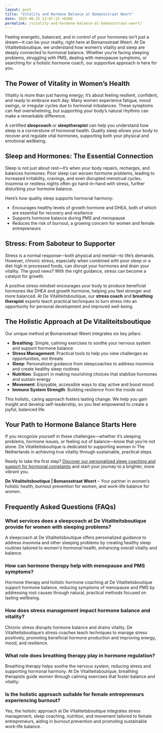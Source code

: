 ```yaml
---
layout: post
title: "Vitality and Hormone Balance at Bomansstraat Weert"
date: 2025-06-25 13:07:13 +0200
permalink: /vitality-and-hormone-balance-at-bomansstraat-weert/
---
```

Feeling energetic, balanced, and in control of your hormones isn’t just a dream—it can be your reality, right here at Bomansstraat Weert. At De Vitaliteitsboutique, we understand how women’s vitality and sleep are deeply connected to hormonal balance. Whether you’re facing sleeping problems, struggling with PMS, dealing with menopause symptoms, or searching for a holistic hormone coach, our supportive approach is here for you.

## The Power of Vitality in Women’s Health

Vitality is more than just having energy; it’s about feeling resilient, confident, and ready to embrace each day. Many women experience fatigue, mood swings, or irregular cycles due to hormonal imbalances. These symptoms can feel overwhelming, but supporting your body’s natural rhythms can make a remarkable difference.

A certified **sleepcoach** or **sleeptherapist** can help you understand how sleep is a cornerstone of hormonal health. Quality sleep allows your body to recover and regulate vital hormones, supporting both your physical and emotional wellbeing.

## Sleep and Hormones: The Essential Connection

Sleep is not just about rest—it’s when your body repairs, recharges, and balances hormones. Poor sleep can worsen hormone problems, leading to increased irritability, cravings, and even disrupted menstrual cycles. Insomnia or restless nights often go hand-in-hand with stress, further disturbing your hormone balance.

Here’s how quality sleep supports hormonal harmony:

- Encourages healthy levels of growth hormone and DHEA, both of which are essential for recovery and resilience  
- Supports hormone balance during PMS and menopause  
- Reduces the risk of burnout, a growing concern for women and female entrepreneurs  

## Stress: From Saboteur to Supporter

Stress is a normal response—both physical and mental—to life’s demands. However, chronic stress, especially when combined with poor sleep or a diet high in processed foods, can disrupt your hormones and drain your vitality. The good news? With the right guidance, stress can become a catalyst for growth.

A positive stress mindset encourages your body to produce beneficial hormones like DHEA and growth hormone, helping you feel stronger and more balanced. At De Vitaliteitsboutique, our **stress coach** and **breathing therapist** experts teach practical techniques to turn stress into an opportunity for personal development and improved well-being.

## The Holistic Approach at De Vitaliteitsboutique

Our unique method at Bomansstraat Weert integrates six key pillars:

- **Breathing**: Simple, calming exercises to soothe your nervous system and support hormone balance  
- **Stress Management**: Practical tools to help you view challenges as opportunities, not threats  
- **Sleep**: Personalized guidance from sleepcoaches to address insomnia and create healthy sleep routines  
- **Nutrition**: Support in making nourishing choices that stabilize hormones and sustain energy  
- **Movement**: Enjoyable, accessible ways to stay active and boost mood  
- **Immune System Strength**: Building resilience from the inside out  

This holistic, caring approach fosters lasting change. We help you gain insight and develop self-leadership, so you feel empowered to create a joyful, balanced life.

## Your Path to Hormone Balance Starts Here

If you recognize yourself in these challenges—whether it’s sleeping problems, hormone issues, or feeling out of balance—know that you’re not alone. De Vitaliteitsboutique is dedicated to supporting women in The Netherlands in achieving true vitality through sustainable, practical steps.

Ready to take the first step? [Discover our personalized sleep coaching and support for hormonal complaints](https://devitaliteitsboutique.nl/hulp-hormonale-klachten/) and start your journey to a brighter, more vibrant you.

**De Vitaliteitsboutique | Bomansstraat Weert** – Your partner in women’s holistic health, burnout prevention for women, and work-life balance for women.

## Frequently Asked Questions (FAQs)

### What services does a sleepcoach at De Vitaliteitsboutique provide for women with sleeping problems?

A sleepcoach at De Vitaliteitsboutique offers personalized guidance to address insomnia and other sleeping problems by creating healthy sleep routines tailored to women's hormonal health, enhancing overall vitality and balance.

### How can hormone therapy help with menopause and PMS symptoms?

Hormone therapy and holistic hormone coaching at De Vitaliteitsboutique support hormone balance, reducing symptoms of menopause and PMS by addressing root causes through natural, practical methods focused on lasting wellbeing.

### How does stress management impact hormone balance and vitality?

Chronic stress disrupts hormone balance and drains vitality. De Vitaliteitsboutique’s stress coaches teach techniques to manage stress positively, promoting beneficial hormone production and improving energy, mood, and resilience.

### What role does breathing therapy play in hormone regulation?

Breathing therapy helps soothe the nervous system, reducing stress and supporting hormonal harmony. At De Vitaliteitsboutique, breathing therapists guide women through calming exercises that foster balance and vitality.

### Is the holistic approach suitable for female entrepreneurs experiencing burnout?

Yes, the holistic approach at De Vitaliteitsboutique integrates stress management, sleep coaching, nutrition, and movement tailored to female entrepreneurs, aiding in burnout prevention and promoting sustainable work-life balance.

<script type="application/ld+json">
{
  "@context": "https://schema.org",
  "@type": "BlogPosting",
  "headline": "Vitality and Hormone Balance at Bomansstraat Weert",
  "description": "At De Vitaliteitsboutique, we empower women to enhance their vitality through personalized, practical guidance in six key areas including sleep, hormone balance, and stress management, focusing on sustainable change for lasting energy and balance.",
  "author": {
    "@type": "Person",
    "name": "De Vitaliteitsboutique"
  },
  "datePublished": "2024-06-01",
  "mainEntityOfPage": {
    "@type": "WebPage",
    "@id": "https://devitaliteitsboutique.nl/blog/vitality-hormone-balance-bomansstraat-weert"
  },
  "publisher": {
    "@type": "Person",
    "name": "De Vitaliteitsboutique"
  },
  "keywords": "Sleepcoach, Sleeptherapist, Hormone therapist, Hormone expert, Stress therapist, stress coach, breathing therapist, Holistic hormone coach, Vitality, Sleeping problems, Hormone problems, Menopause, PMS, Hormone balance, Sleep and hormones, Holistic therapist, insomnia, Women's holistic health, Burnout prevention for women, Work-life balance for women",
  "articleSection": [
    "Sleep and Hormones",
    "Stress Management",
    "Holistic Health",
    "Hormone Balance",
    "Vitality"
  ],
  "articleBody": "Feeling energetic, balanced, and in control of your hormones isn’t just a dream—it can be your reality, right here at Bomansstraat Weert. At De Vitaliteitsboutique, we understand how women’s vitality and sleep are deeply connected to hormonal balance. Whether you’re facing sleeping problems, struggling with PMS, dealing with menopause symptoms, or searching for a holistic hormone coach, our supportive approach is here for you. ..."
}
</script>

<script type="application/ld+json">
{
  "@context":"https://schema.org",
  "@type":"FAQPage",
  "mainEntity":[
    {
      "@type":"Question",
      "name":"What services does a sleepcoach at De Vitaliteitsboutique provide for women with sleeping problems?",
      "acceptedAnswer":{
        "@type":"Answer",
        "text":"A sleepcoach at De Vitaliteitsboutique offers personalized guidance to address insomnia and other sleeping problems by creating healthy sleep routines tailored to women's hormonal health, enhancing overall vitality and balance."
      }
    },
    {
      "@type":"Question",
      "name":"How can hormone therapy help with menopause and PMS symptoms?",
      "acceptedAnswer":{
        "@type":"Answer",
        "text":"Hormone therapy and holistic hormone coaching at De Vitaliteitsboutique support hormone balance, reducing symptoms of menopause and PMS by addressing root causes through natural, practical methods focused on lasting wellbeing."
      }
    },
    {
      "@type":"Question",
      "name":"How does stress management impact hormone balance and vitality?",
      "acceptedAnswer":{
        "@type":"Answer",
        "text":"Chronic stress disrupts hormone balance and drains vitality. De Vitaliteitsboutique’s stress coaches teach techniques to manage stress positively, promoting beneficial hormone production and improving energy, mood, and resilience."
      }
    },
    {
      "@type":"Question",
      "name":"What role does breathing therapy play in hormone regulation?",
      "acceptedAnswer":{
        "@type":"Answer",
        "text":"Breathing therapy helps soothe the nervous system, reducing stress and supporting hormonal harmony. At De Vitaliteitsboutique, breathing therapists guide women through calming exercises that foster balance and vitality."
      }
    },
    {
      "@type":"Question",
      "name":"Is the holistic approach suitable for female entrepreneurs experiencing burnout?",
      "acceptedAnswer":{
        "@type":"Answer",
        "text":"Yes, the holistic approach at De Vitaliteitsboutique integrates stress management, sleep coaching, nutrition, and movement tailored to female entrepreneurs, aiding in burnout prevention and promoting sustainable work-life balance."
      }
    }
  ]
}
</script>